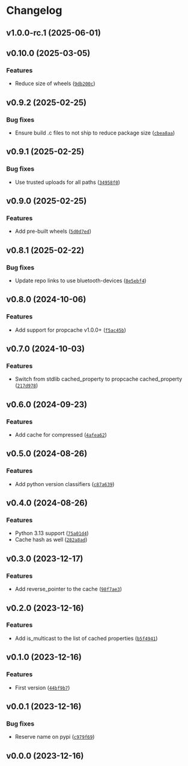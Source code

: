 # Changelog

## v1.0.0-rc.1 (2025-06-01)

## v0.10.0 (2025-03-05)

### Features

- Reduce size of wheels ([`9db200c`](https://github.com/Bluetooth-Devices/cached-ipaddress/commit/9db200cd738c7b1db3b651bb03bfb4756386d87e))

## v0.9.2 (2025-02-25)

### Bug fixes

- Ensure build .c files to not ship to reduce package size ([`cbea8aa`](https://github.com/Bluetooth-Devices/cached-ipaddress/commit/cbea8aab457006a1e763e96a9861e6b46e83d43e))

## v0.9.1 (2025-02-25)

### Bug fixes

- Use trusted uploads for all paths ([`34958f0`](https://github.com/Bluetooth-Devices/cached-ipaddress/commit/34958f08e8fc2b1d65b01343ce8694259b79258e))

## v0.9.0 (2025-02-25)

### Features

- Add pre-built wheels ([`5d0d7ed`](https://github.com/Bluetooth-Devices/cached-ipaddress/commit/5d0d7edbf9d5fd28d66d37634f6b777fe93903be))

## v0.8.1 (2025-02-22)

### Bug fixes

- Update repo links to use bluetooth-devices ([`8e5ebf4`](https://github.com/Bluetooth-Devices/cached-ipaddress/commit/8e5ebf474f21cc389dc40ff16c5cb94447294fb8))

## v0.8.0 (2024-10-06)

### Features

- Add support for propcache v1.0.0+ ([`f5ac45b`](https://github.com/Bluetooth-Devices/cached-ipaddress/commit/f5ac45bb3c82c38f989494a26b7a773b807c16a2))

## v0.7.0 (2024-10-03)

### Features

- Switch from stdlib cached_property to propcache cached_property ([`217d978`](https://github.com/Bluetooth-Devices/cached-ipaddress/commit/217d978f812ebdcfd0a964ff432be4d075deaaf6))

## v0.6.0 (2024-09-23)

### Features

- Add cache for compressed ([`4afea62`](https://github.com/Bluetooth-Devices/cached-ipaddress/commit/4afea62ac571fb79859cbe174dccf250d704fc04))

## v0.5.0 (2024-08-26)

### Features

- Add python version classifiers ([`c87a639`](https://github.com/Bluetooth-Devices/cached-ipaddress/commit/c87a639f7d5d7f14ab62a8c7f072bd48440acf27))

## v0.4.0 (2024-08-26)

### Features

- Python 3.13 support ([`75a01d4`](https://github.com/Bluetooth-Devices/cached-ipaddress/commit/75a01d4c5b6e3ee336a3f0e101a5df71510ffb9c))
- Cache hash as well ([`282a8ad`](https://github.com/Bluetooth-Devices/cached-ipaddress/commit/282a8ad722d8ee09cc3961f85f989e90a93093ee))

## v0.3.0 (2023-12-17)

### Features

- Add reverse_pointer to the cache ([`98f7ae3`](https://github.com/Bluetooth-Devices/cached-ipaddress/commit/98f7ae3d1e5b3c03f34392093257594915e55d2a))

## v0.2.0 (2023-12-16)

### Features

- Add is_multicast to the list of cached properties ([`b5f4941`](https://github.com/Bluetooth-Devices/cached-ipaddress/commit/b5f4941b83dc983bab88bf04a0bcf8a5bc7c60af))

## v0.1.0 (2023-12-16)

### Features

- First version ([`44bf9b7`](https://github.com/Bluetooth-Devices/cached-ipaddress/commit/44bf9b78f2740f5114bf89a664f5bb42c20c8502))

## v0.0.1 (2023-12-16)

### Bug fixes

- Reserve name on pypi ([`c979f69`](https://github.com/Bluetooth-Devices/cached-ipaddress/commit/c979f69f82763d4231ea9662d320ef552f35c601))

## v0.0.0 (2023-12-16)
